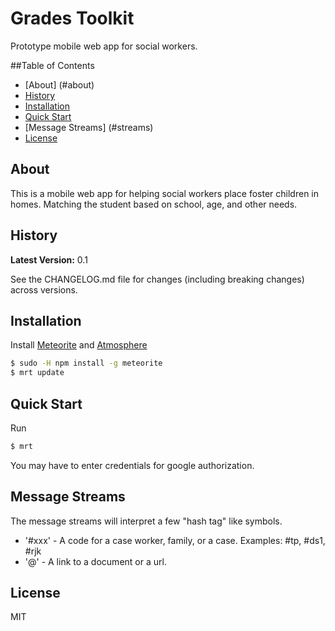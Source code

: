 Grades Toolkit
==============

Prototype mobile web app for social workers.

##Table of Contents
 - [About] (#about)
 - [History](#history)
 - [Installation](#installation)
 - [Quick Start](#quick-start)
 - [Message Streams] (#streams)
 - [License](#license)

## About
This is a mobile web app for helping social workers place foster children in homes.  Matching the student based on school, age, and other needs.

## History

**Latest Version:** 0.1

See the CHANGELOG.md file for changes (including breaking changes) across
versions.

## Installation

Install [Meteorite](https://github.com/oortcloud/meteorite) and [Atmosphere](https://atmosphere.meteor.com)


  ```sh
  $ sudo -H npm install -g meteorite
  $ mrt update
  ```


## Quick Start

Run

```sh
$ mrt
```

You may have to enter credentials for google authorization.

## Message Streams

The message streams will interpret a few "hash tag" like symbols.
* '#xxx' - A code for a case worker, family, or a case.  Examples: #tp, #ds1, #rjk
* '@' - A link to a document or a url.



## License

MIT

